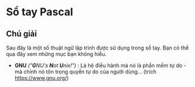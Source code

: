 # Sổ tay Pascal

## Chú giải

Sau đây là một số thuật ngữ lập trình được sử dụng trong sổ tay. Bạn có thể qua đây xem những mục bạn không hiểu.

- **GNU** _("**G**NU's **N**ot **U**nix!")_ : Là hệ điều hành mà nó là phần mềm tự do - mà chính nó tôn trọng quyền tự do của người dùng... (trích https://www.gnu.org/)